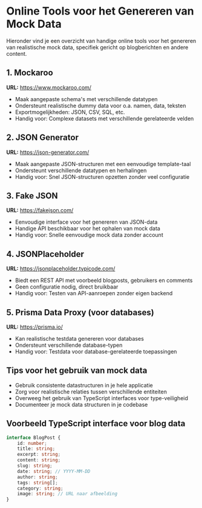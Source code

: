 # Online Tools voor het Genereren van Mock Data

Hieronder vind je een overzicht van handige online tools voor het genereren van
realistische mock data, specifiek gericht op blogberichten en andere content.

## 1. Mockaroo

**URL:** <https://www.mockaroo.com/>

- Maak aangepaste schema's met verschillende datatypen
- Ondersteunt realistische dummy data voor o.a. namen, data, teksten
- Exportmogelijkheden: JSON, CSV, SQL, etc.
- Handig voor: Complexe datasets met verschillende gerelateerde velden

## 2. JSON Generator

**URL:** <https://json-generator.com/>

- Maak aangepaste JSON-structuren met een eenvoudige template-taal
- Ondersteunt verschillende datatypen en herhalingen
- Handig voor: Snel JSON-structuren opzetten zonder veel configuratie

## 3. Fake JSON

**URL:** <https://fakejson.com/>

- Eenvoudige interface voor het genereren van JSON-data
- Handige API beschikbaar voor het ophalen van mock data
- Handig voor: Snelle eenvoudige mock data zonder account

## 4. JSONPlaceholder

**URL:** <https://jsonplaceholder.typicode.com/>

- Biedt een REST API met voorbeeld blogposts, gebruikers en comments
- Geen configuratie nodig, direct bruikbaar
- Handig voor: Testen van API-aanroepen zonder eigen backend

## 5. Prisma Data Proxy (voor databases)

**URL:** <https://prisma.io/>

- Kan realistische testdata genereren voor databases
- Ondersteunt verschillende database-typen
- Handig voor: Testdata voor database-gerelateerde toepassingen

## Tips voor het gebruik van mock data

- Gebruik consistente datastructuren in je hele applicatie
- Zorg voor realistische relaties tussen verschillende entiteiten
- Overweeg het gebruik van TypeScript interfaces voor type-veiligheid
- Documenteer je mock data structuren in je codebase

## Voorbeeld TypeScript interface voor blog data

```typescript
interface BlogPost {
    id: number;
    title: string;
    excerpt: string;
    content: string;
    slug: string;
    date: string; // YYYY-MM-DD
    author: string;
    tags: string[];
    category: string;
    image: string; // URL naar afbeelding
}
```
